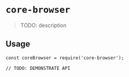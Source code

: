 # `core-browser`

> TODO: description

## Usage

```
const coreBrowser = require('core-browser');

// TODO: DEMONSTRATE API
```
